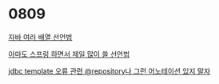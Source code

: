 # 0809

[자바 여러 배열 선언법](https://coding-factory.tistory.com/253)

[아마도 스프링 하면서 제일 많이 쓸 선언법](http://www.devkuma.com/books/pages/98)

[jdbc template 오류 관련 @repository나 그런 어노테이션 있지 말자](https://m.blog.naver.com/PostView.naver?isHttpsRedirect=true&blogId=ithink3366&logNo=221362588317)